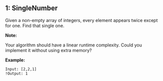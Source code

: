 ## 1: SingleNumber
Given a non-empty array of integers, every element appears twice except for one. Find that single one.

**Note:**

Your algorithm should have a linear runtime complexity. Could you implement it without using extra memory?

**Example:**
```
Input: [2,2,1]
!Output: 1
```
